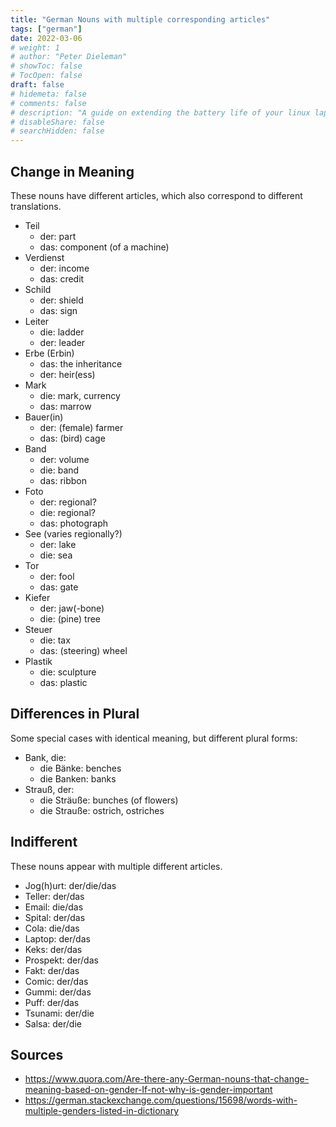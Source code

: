 ```yaml
---
title: "German Nouns with multiple corresponding articles"
tags: ["german"]
date: 2022-03-06
# weight: 1
# author: "Peter Dieleman"
# showToc: false
# TocOpen: false
draft: false
# hidemeta: false
# comments: false
# description: "A guide on extending the battery life of your linux laptop"
# disableShare: false
# searchHidden: false
---
```


## Change in Meaning

These nouns have different articles, which also correspond to different translations.

- Teil
  - der: part
  - das: component (of a machine)
- Verdienst
  - der: income
  - das: credit
- Schild
  - der: shield
  - das: sign
- Leiter
  - die: ladder
  - der: leader
- Erbe (Erbin)
  - das: the inheritance
  - der: heir(ess)
- Mark
  - die: mark, currency
  - das: marrow
- Bauer(in)
  - der: (female) farmer
  - das: (bird) cage
- Band
  - der: volume
  - die: band
  - das: ribbon
- Foto
  - der: regional?
  - die: regional?
  - das: photograph
- See (varies regionally?)
  - der: lake
  - die: sea
- Tor
  - der: fool
  - das: gate
- Kiefer
  - der: jaw(-bone)
  - die: (pine) tree
- Steuer
  - die: tax
  - das: (steering) wheel
- Plastik
  - die: sculpture
  - das: plastic

## Differences in Plural

Some special cases with identical meaning, but different plural forms:

- Bank, die:
  - die Bänke: benches
  - die Banken: banks
- Strauß, der:
  - die Sträuße: bunches (of flowers)
  - die Strauße: ostrich, ostriches

## Indifferent

These nouns appear with multiple different articles.

- Jog(h)urt: der/die/das
- Teller: der/das
- Email: die/das
- Spital: der/das
- Cola: die/das
- Laptop: der/das
- Keks: der/das
- Prospekt: der/das
- Fakt: der/das
- Comic: der/das
- Gummi: der/das
- Puff: der/das
- Tsunami: der/die
- Salsa: der/die

## Sources

- <https://www.quora.com/Are-there-any-German-nouns-that-change-meaning-based-on-gender-If-not-why-is-gender-important>
- <https://german.stackexchange.com/questions/15698/words-with-multiple-genders-listed-in-dictionary>
